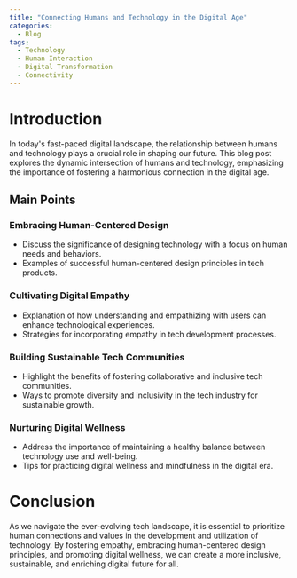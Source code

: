 ```yaml
---
title: "Connecting Humans and Technology in the Digital Age"
categories:
  - Blog
tags:
  - Technology
  - Human Interaction
  - Digital Transformation
  - Connectivity
---
```


# Introduction
In today's fast-paced digital landscape, the relationship between humans and technology plays a crucial role in shaping our future. This blog post explores the dynamic intersection of humans and technology, emphasizing the importance of fostering a harmonious connection in the digital age.

## Main Points
### Embracing Human-Centered Design
- Discuss the significance of designing technology with a focus on human needs and behaviors.
- Examples of successful human-centered design principles in tech products.

### Cultivating Digital Empathy
- Explanation of how understanding and empathizing with users can enhance technological experiences.
- Strategies for incorporating empathy in tech development processes.

### Building Sustainable Tech Communities
- Highlight the benefits of fostering collaborative and inclusive tech communities.
- Ways to promote diversity and inclusivity in the tech industry for sustainable growth.

### Nurturing Digital Wellness
- Address the importance of maintaining a healthy balance between technology use and well-being.
- Tips for practicing digital wellness and mindfulness in the digital era.

# Conclusion
As we navigate the ever-evolving tech landscape, it is essential to prioritize human connections and values in the development and utilization of technology. By fostering empathy, embracing human-centered design principles, and promoting digital wellness, we can create a more inclusive, sustainable, and enriching digital future for all.